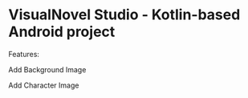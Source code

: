 # VisualNovel Studio - Kotlin-based Android project

Features:

Add Background Image

Add Character Image